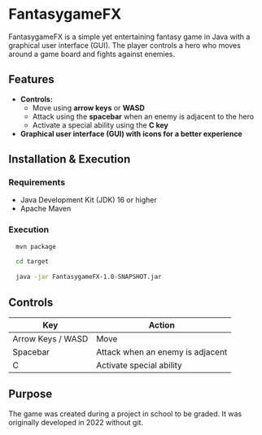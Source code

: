 # FantasygameFX

FantasygameFX is a simple yet entertaining fantasy game in Java with a graphical user interface (GUI). The player controls a hero who moves around a game board and fights against enemies.

## Features
- **Controls:**
  - Move using **arrow keys** or **WASD**
  - Attack using the **spacebar** when an enemy is adjacent to the hero
  - Activate a special ability using the **C key**
- **Graphical user interface (GUI) with icons for a better experience**

## Installation & Execution
### Requirements
- Java Development Kit (JDK) 16 or higher
- Apache Maven

### Execution
```bash
  mvn package
  
  cd target
  
  java -jar FantasygameFX-1.0-SNAPSHOT.jar
  ```

## Controls
| Key       | Action |
|-----------|---------------------------|
| Arrow Keys / WASD | Move |
| Spacebar | Attack when an enemy is adjacent |
| C | Activate special ability |

## Purpose
The game was created during a project in school to be graded.
It was originally developed in 2022 without git.
